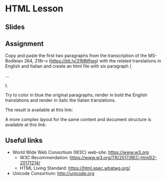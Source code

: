 # HTML Lesson


## Slides

## Assignment
Copy and paste the first two paragraphs from the transcription of the MS-Bodleian 264, 218r-v (https://bit.ly/31MMfwg) with the related translations in English and Italian and create an html file with six paragraph (<p> ... </p>).

Try to color in blue the original paragraphs; render in bold the English translations and render in italic the Italian translations.

The result is available at this link: 

A more complex layout for the same content and document structure is available at this link:

## Useful links
- World Wide Web Consortium (W3C) web-site: https://www.w3.org
  - W3C Recommendation: https://www.w3.org/TR/2017/REC-html52-20171214/
  - HTML Living Standard: https://html.spec.whatwg.org/
- Unicode Consortium: http://unicode.org



